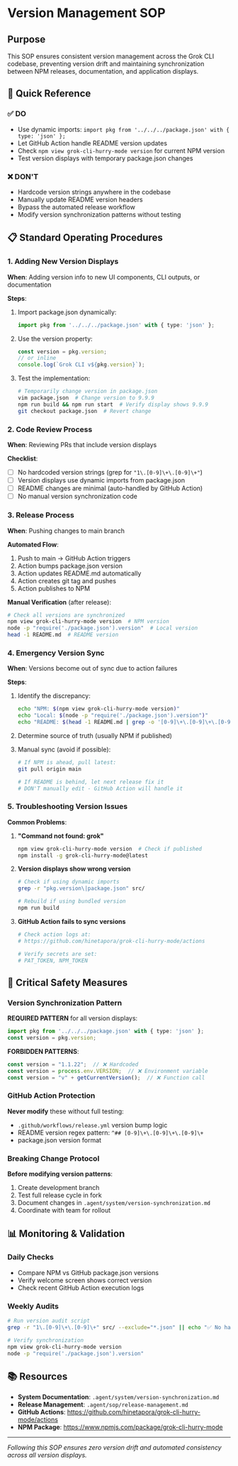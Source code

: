 # Version Management SOP

## Purpose

This SOP ensures consistent version management across the Grok CLI codebase, preventing version drift and maintaining synchronization between NPM releases, documentation, and application displays.

## 🎯 Quick Reference

### ✅ DO
- Use dynamic imports: `import pkg from '../../../package.json' with { type: 'json' };`
- Let GitHub Action handle README version updates
- Check `npm view grok-cli-hurry-mode version` for current NPM version
- Test version displays with temporary package.json changes

### ❌ DON'T
- Hardcode version strings anywhere in the codebase
- Manually update README version headers
- Bypass the automated release workflow
- Modify version synchronization patterns without testing

## 📋 Standard Operating Procedures

### 1. Adding New Version Displays

**When**: Adding version info to new UI components, CLI outputs, or documentation

**Steps**:
1. Import package.json dynamically:
   ```typescript
   import pkg from '../../../package.json' with { type: 'json' };
   ```

2. Use the version property:
   ```typescript
   const version = pkg.version;
   // or inline
   console.log(`Grok CLI v${pkg.version}`);
   ```

3. Test the implementation:
   ```bash
   # Temporarily change version in package.json
   vim package.json  # Change version to 9.9.9
   npm run build && npm run start  # Verify display shows 9.9.9
   git checkout package.json  # Revert change
   ```

### 2. Code Review Process

**When**: Reviewing PRs that include version displays

**Checklist**:
- [ ] No hardcoded version strings (grep for `"1\.[0-9]\+\.[0-9]\+"`)
- [ ] Version displays use dynamic imports from package.json
- [ ] README changes are minimal (auto-handled by GitHub Action)
- [ ] No manual version synchronization code

### 3. Release Process

**When**: Pushing changes to main branch

**Automated Flow**:
1. Push to main → GitHub Action triggers
2. Action bumps package.json version  
3. Action updates README.md automatically
4. Action creates git tag and pushes
5. Action publishes to NPM

**Manual Verification** (after release):
```bash
# Check all versions are synchronized
npm view grok-cli-hurry-mode version  # NPM version
node -p "require('./package.json').version"  # Local version
head -1 README.md  # README version
```

### 4. Emergency Version Sync

**When**: Versions become out of sync due to action failures

**Steps**:
1. Identify the discrepancy:
   ```bash
   echo "NPM: $(npm view grok-cli-hurry-mode version)"
   echo "Local: $(node -p "require('./package.json').version")"
   echo "README: $(head -1 README.md | grep -o '[0-9]\+\.[0-9]\+\.[0-9]\+')"
   ```

2. Determine source of truth (usually NPM if published)

3. Manual sync (avoid if possible):
   ```bash
   # If NPM is ahead, pull latest:
   git pull origin main
   
   # If README is behind, let next release fix it
   # DON'T manually edit - GitHub Action will handle it
   ```

### 5. Troubleshooting Version Issues

**Common Problems**:

1. **"Command not found: grok"**
   ```bash
   npm view grok-cli-hurry-mode version  # Check if published
   npm install -g grok-cli-hurry-mode@latest
   ```

2. **Version displays show wrong version**
   ```bash
   # Check if using dynamic imports
   grep -r "pkg.version\|package.json" src/
   
   # Rebuild if using bundled version
   npm run build
   ```

3. **GitHub Action fails to sync versions**
   ```bash
   # Check action logs at:
   # https://github.com/hinetapora/grok-cli-hurry-mode/actions
   
   # Verify secrets are set:
   # PAT_TOKEN, NPM_TOKEN
   ```

## 🚨 Critical Safety Measures

### Version Synchronization Pattern

**REQUIRED PATTERN** for all version displays:
```typescript
import pkg from '../../../package.json' with { type: 'json' };
const version = pkg.version;
```

**FORBIDDEN PATTERNS**:
```typescript
const version = "1.1.22";  // ❌ Hardcoded
const version = process.env.VERSION;  // ❌ Environment variable
const version = "v" + getCurrentVersion();  // ❌ Function call
```

### GitHub Action Protection

**Never modify** these without full testing:
- `.github/workflows/release.yml` version bump logic
- README version regex pattern: `^## [0-9]\+\.[0-9]\+\.[0-9]\+`
- package.json version format

### Breaking Change Protocol

**Before modifying version patterns**:
1. Create development branch
2. Test full release cycle in fork
3. Document changes in `.agent/system/version-synchronization.md`
4. Coordinate with team for rollout

## 📊 Monitoring & Validation

### Daily Checks
- Compare NPM vs GitHub package.json versions
- Verify welcome screen shows correct version
- Check recent GitHub Action execution logs

### Weekly Audits
```bash
# Run version audit script
grep -r "1\.[0-9]\+\.[0-9]\+" src/ --exclude="*.json" || echo "✅ No hardcoded versions found"

# Verify synchronization
npm view grok-cli-hurry-mode version
node -p "require('./package.json').version"
```

## 📚 Resources

- **System Documentation**: `.agent/system/version-synchronization.md`
- **Release Management**: `.agent/sop/release-management.md`
- **GitHub Actions**: https://github.com/hinetapora/grok-cli-hurry-mode/actions
- **NPM Package**: https://www.npmjs.com/package/grok-cli-hurry-mode

---

*Following this SOP ensures zero version drift and automated consistency across all version displays.*